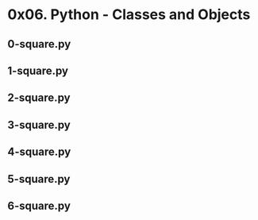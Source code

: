 # 0x06. Python - Classes and Objects
## 0-square.py
## 1-square.py
## 2-square.py
## 3-square.py
## 4-square.py
## 5-square.py
## 6-square.py
